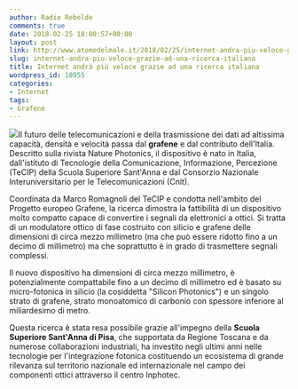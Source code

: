 ```yaml
---
author: Radio Rebelde
comments: true
date: 2018-02-25 18:00:57+00:00
layout: post
link: http://www.atomodelmale.it/2018/02/25/internet-andra-piu-veloce-grazie-ad-una-ricerca-italiana/
slug: internet-andra-piu-veloce-grazie-ad-una-ricerca-italiana
title: Internet andrà più veloce grazie ad una ricerca italiana
wordpress_id: 18955
categories:
- Internet
tags:
- Grafene
---
```


![](http://www.atomodelmale.it/wp-content/uploads/2018/02/Struttura-a-nido-dape-del-grafene-300x155.jpg)Il futuro delle telecomunicazioni e della trasmissione dei dati ad altissima capacità, densità e velocità passa dal **grafene** e dal contributo dell'Italia.
Descritto sulla rivista Nature Photonics, il dispositivo è nato in Italia, dall'istituto di Tecnologie della Comunicazione, Informazione, Percezione (TeCIP) della Scuola Superiore Sant'Anna e dal Consorzio Nazionale Interuniversitario per le Telecomunicazioni (Cnit).

Coordinata da Marco Romagnoli del TeCIP e condotta nell'ambito del Progetto europeo Grafene, la ricerca dimostra la fattibilità di un dispositivo molto compatto capace di convertire i segnali da elettronici a ottici. Si tratta di un modulatore ottico di fase costruito con silicio e grafene delle dimensioni di circa mezzo millimetro (ma che può essere ridotto fino a un decimo di millimetro) ma che soprattutto è in grado di trasmettere segnali complessi.



Il nuovo dispositivo ha dimensioni di circa mezzo millimetro, è potenzialmente compattabile fino a un decimo di millimetro ed è basato su micro-fotonica in silicio (la cosiddetta "Silicon Photonics") e un singolo strato di grafene, strato monoatomico di carbonio con spessore inferiore al miliardesimo di metro.

Questa ricerca è stata resa possibile grazie all'impegno della **Scuola Superiore Sant'Anna di Pisa**, che supportata da Regione Toscana e da numerose collaborazioni industriali, ha investito negli ultimi anni nelle tecnologie per l'integrazione fotonica costituendo un ecosistema di grande rilevanza sul territorio nazionale ed internazionale nel campo dei componenti ottici attraverso il centro Inphotec.
